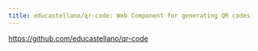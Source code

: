 ```yaml
---
title: educastellano/qr-code: Web Component for generating QR codes
---
```


https://github.com/educastellano/qr-code

